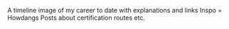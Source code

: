 A timeline image of my career to date with explanations and links
Inspo = Howdangs Posts about certification routes etc. 